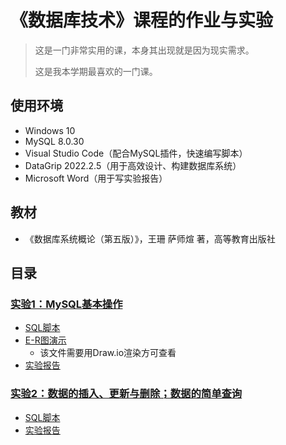 # 《数据库技术》课程的作业与实验
> 这是一门非常实用的课，本身其出现就是因为现实需求。
> 
> 这是我本学期最喜欢的一门课。
## 使用环境
* Windows 10
* MySQL 8.0.30
* Visual Studio Code（配合MySQL插件，快速编写脚本）
* DataGrip 2022.2.5（用于高效设计、构建数据库系统）
* Microsoft Word（用于写实验报告）
## 教材
* 《数据库系统概论（第五版）》，王珊 萨师煊 著，高等教育出版社
## 目录
### [实验1：MySQL基本操作](./实验1/)
* [SQL脚本](./实验1/script.sql)
* [E-R图演示](./实验1/World库中的E-R图.drawio)
  * 该文件需要用Draw.io渲染方可查看
* [实验报告](./实验1/Report.pdf)
### [实验2：数据的插入、更新与删除；数据的简单查询](./实验2/)
* [SQL脚本](./实验2/script.sql)
* [实验报告](./实验2/Report.pdf)